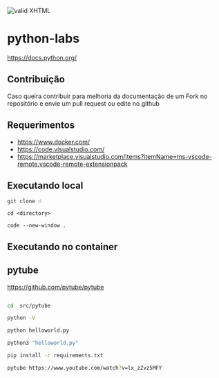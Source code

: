 [checkmark]: https://raw.githubusercontent.com/mozgbrasil/mozgbrasil.github.io/master/assets/images/logos/logo_32_32.png "MOZG"

![valid XHTML][checkmark]

# python-labs

https://docs.python.org/

## Contribuição

Caso queira contribuir para melhoria da documentação de um Fork no repositório e envie um pull request ou edite no github

## Requerimentos

- https://www.docker.com/
- https://code.visualstudio.com/
- https://marketplace.visualstudio.com/items?itemName=ms-vscode-remote.vscode-remote-extensionpack

## Executando local

```
git clone ☝️

cd <directory>

code --new-window .
```

## Executando no container

## pytube

https://github.com/pytube/pytube

```bash

cd  src/pytube

python -V

python helloworld.py

python3 "helloworld.py"

pip install -r requirements.txt

pytube https://www.youtube.com/watch?v=lx_zZvz5MFY


```